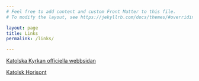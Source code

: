 ```yaml
---
# Feel free to add content and custom Front Matter to this file.
# To modify the layout, see https://jekyllrb.com/docs/themes/#overriding-theme-defaults

layout: page
title: Links
permalink: /links/

---
```




[Katolska Kyrkan officiella webbsidan](https://www.katolskakyrkan.se/)

[Katolsk Horisont](https://www.katolsk-horisont.net/)



